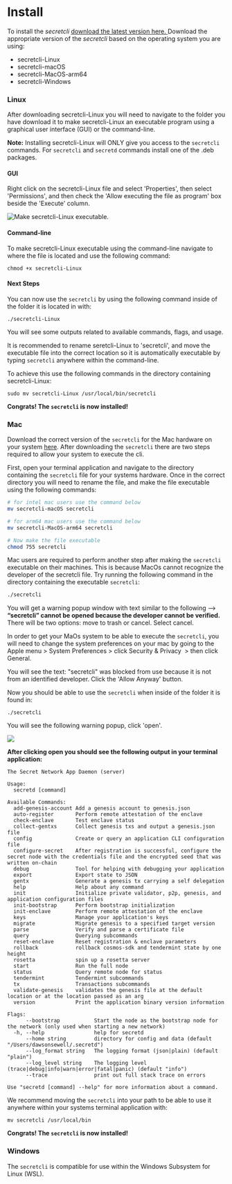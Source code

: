 # Install

To install the _secretcli_ [download the latest version here. ](https://github.com/scrtlabs/SecretNetwork/releases)Download the appropriate version of the _secretcli_ based on the operating system you are using:

* secretcli-Linux
* secretcli-macOS
* secretcli-MacOS-arm64&#x20;
* secretcli-Windows&#x20;

### Linux

After downloading secretcli-Linux you will need to navigate to the folder you have download it to make secretcli-Linux an executable program using a graphical user interface (GUI) or the command-line.

**Note:** Installing secretcli-Linux will ONLY give you access to the `secretcli` commands. For `secretcli` and `secretd` commands install one of the .deb packages.&#x20;

#### GUI

Right click on the secretcli-Linux file and select 'Properties', then select 'Permissions', and then check the 'Allow executing the file as program' box beside the 'Execute' column.&#x20;

![Make secretcli-Linux executable.](../../../.gitbook/assets/secretcliguiinstall.png)

#### Command-line

To make secretcli-Linux executable using the command-line navigate to where the file is located and use the following command:

```
chmod +x secretcli-Linux
```

#### Next Steps

You can now use the `secretcli` by using the following command inside of the folder it is located in with:&#x20;

```
./secretcli-Linux
```

You will see some outputs related to available commands, flags, and usage.&#x20;

It is recommended to rename seretcli-Linux to 'secretcli', and move the executable file into the correct location so it is automatically executable by typing `secretcli` anywhere within the command-line.&#x20;

To achieve this use the following commands in the directory containing secretcli-Linux:&#x20;

```
sudo mv secretcli-Linux /usr/local/bin/secretcli
```

**Congrats! The `secretcli` is now installed!**&#x20;

### Mac

Download the correct version of the `secretcli` for the Mac hardware on your system [here](https://github.com/scrtlabs/SecretNetwork/releases). After downloading the `secretcli` there are two steps required to allow your system to execute the cli.

First, open your terminal application and navigate to the directory containing the `secretcli` file for your systems hardware. Once in the correct directory you will need to rename the file, and make the file executable using the following commands:

```bash
# for intel mac users use the command below 
mv secretcli-macOS secretcli

# for arm64 mac users use the command below 
mv secretcli-MacOS-arm64 secretcli

# Now make the file executable
chmod 755 secretcli
```

Mac users are required to perform another step after making the `secretcli` executable on their machines. This is because MacOs cannot recognize the developer of the secretcli file. Try running the following command in the directory containing the executable `secretcli`:&#x20;

```bash
./secretcli
```

You will get a warning popup window with text similar to the following --> **“secretcli” cannot be opened because the developer cannot be verified.**  There will be two options: move to trash or cancel. Select cancel.&#x20;

In order to get your MaOs system to be able to execute the `secretcli`, you will need to change the system preferences on your mac by going to the Apple menu <img src="https://help.apple.com/assets/6226843B0C3B6F4420549000/6226843E0C3B6F442054900F/en_GB/2f77cc85238452e25cb517130188bf99.png" alt="" data-size="line">> System Preferences > click Security & Privacy <img src="https://help.apple.com/assets/6226843B0C3B6F4420549000/6226843E0C3B6F442054900F/en_GB/106ba2d7107ef06182690a344e00b1ce.png" alt="" data-size="line"> > then click General.&#x20;

You will see the text: "secretcli" was blocked from use because it is not from an identified developer. Click the 'Allow Anyway' button. &#x20;

Now you should be able to use the `secretcli` when inside of the folder it is found in:&#x20;

```
./secretcli 
```

You will see the following warning popup, click 'open'.

![](<../../../.gitbook/assets/cliwarning (1).png>)

**After clicking open you should see the following output in your terminal application:**&#x20;

```
The Secret Network App Daemon (server)

Usage:
  secretd [command]

Available Commands:
  add-genesis-account Add a genesis account to genesis.json
  auto-register       Perform remote attestation of the enclave
  check-enclave       Test enclave status
  collect-gentxs      Collect genesis txs and output a genesis.json file
  config              Create or query an application CLI configuration file
  configure-secret    After registration is successful, configure the secret node with the credentials file and the encrypted seed that was written on-chain
  debug               Tool for helping with debugging your application
  export              Export state to JSON
  gentx               Generate a genesis tx carrying a self delegation
  help                Help about any command
  init                Initialize private validator, p2p, genesis, and application configuration files
  init-bootstrap      Perform bootstrap initialization
  init-enclave        Perform remote attestation of the enclave
  keys                Manage your application's keys
  migrate             Migrate genesis to a specified target version
  parse               Verify and parse a certificate file
  query               Querying subcommands
  reset-enclave       Reset registration & enclave parameters
  rollback            rollback cosmos-sdk and tendermint state by one height
  rosetta             spin up a rosetta server
  start               Run the full node
  status              Query remote node for status
  tendermint          Tendermint subcommands
  tx                  Transactions subcommands
  validate-genesis    validates the genesis file at the default location or at the location passed as an arg
  version             Print the application binary version information

Flags:
      --bootstrap           Start the node as the bootstrap node for the network (only used when starting a new network)
  -h, --help                help for secretd
      --home string         directory for config and data (default "/Users/dawsonsewell/.secretd")
      --log_format string   The logging format (json|plain) (default "plain")
      --log_level string    The logging level (trace|debug|info|warn|error|fatal|panic) (default "info")
      --trace               print out full stack trace on errors

Use "secretd [command] --help" for more information about a command.
```

We recommend moving the `secretcli` into your path to be able to use it anywhere within your systems terminal application with:&#x20;

```
mv secretcli /usr/local/bin
```

**Congrats! The `secretcli` is now installed!**&#x20;

### Windows

The `secretcli` is compatible for use within the Windows Subsystem for Linux (WSL).&#x20;
